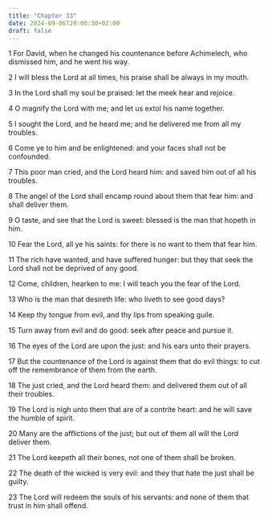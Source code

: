 ```yaml
---
title: "Chapter 33"
date: 2024-09-06T20:00:30+02:00
draft: false
---
```



1 For David, when he changed his countenance before Achimelech, who dismissed him, and he went his way.

2 I will bless the Lord at all times, his praise shall be always in my mouth.

3 In the Lord shall my soul be praised: let the meek hear and rejoice.

4 O magnify the Lord with me; and let us extol his name together.

5 I sought the Lord, and he heard me; and he delivered me from all my troubles.

6 Come ye to him and be enlightened: and your faces shall not be confounded.

7 This poor man cried, and the Lord heard him: and saved him out of all his troubles.

8 The angel of the Lord shall encamp round about them that fear him: and shall deliver them.

9 O taste, and see that the Lord is sweet: blessed is the man that hopeth in him.

10 Fear the Lord, all ye his saints: for there is no want to them that fear him.

11 The rich have wanted, and have suffered hunger: but they that seek the Lord shall not be deprived of any good.

12 Come, children, hearken to me: I will teach you the fear of the Lord.

13 Who is the man that desireth life: who liveth to see good days?

14 Keep thy tongue from evil, and thy lips from speaking guile.

15 Turn away from evil and do good: seek after peace and pursue it.

16 The eyes of the Lord are upon the just: and his ears unto their prayers.

17 But the countenance of the Lord is against them that do evil things: to cut off the remembrance of them from the earth.

18 The just cried, and the Lord heard them: and delivered them out of all their troubles.

19 The Lord is nigh unto them that are of a contrite heart: and he will save the humble of spirit.

20 Many are the afflictions of the just; but out of them all will the Lord deliver them.

21 The Lord keepeth all their bones, not one of them shall be broken.

22 The death of the wicked is very evil: and they that hate the just shall be guilty.

23 The Lord will redeem the souls of his servants: and none of them that trust in him shall offend.

